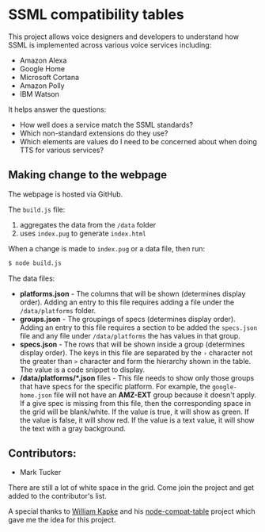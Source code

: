 # SSML compatibility tables
This project allows voice designers and developers to understand how SSML is implemented across various voice services including:
- Amazon Alexa
- Google Home
- Microsoft Cortana
- Amazon Polly
- IBM Watson

It helps answer the questions:
- How well does a service match the SSML standards?
- Which non-standard extensions do they use?
- Which elements are values do I need to be concerned about when doing TTS for various services?

## Making change to the webpage
The webpage is hosted via GitHub.

The `build.js` file:
1) aggregates the data from the `/data` folder
2) uses `index.pug` to generate `index.html`

When a change is made to `index.pug` or a data file, then run:
```bash
$ node build.js
```

The data files:
- **platforms.json** - The columns that will be shown (determines display order). Adding an entry to this file requires adding a file under the `/data/platforms` folder.
- **groups.json** - The groupings of specs (determines display order). Adding an entry to this file requires a section to be added the `specs.json` file and any file under `/data/platforms` the has values in that group.
- **specs.json** - The rows that will be shown inside a group (determines display order). The keys in this file are separated by the `›` character not the greater than `>` character and form the hierarchy shown in the table. The value is a code snippet to display.
- **/data/platforms/*.json** files - This file needs to show only those groups that have specs for the specific platform. For example, the `google-home.json` file will not have an **AMZ-EXT** group because it doesn't apply. If a give spec is missing from this file, then the corresponding space in the grid will be blank/white. If the value is true, it will show as green. If the value is false, it will show red. If the value is a text value, it will show the text with a gray background.

## Contributors:
- Mark Tucker

There are still a lot of white space in the grid. Come join the project and get added to the contributor's list.

A special thanks to [William Kapke](https://github.com/williamkapke) and his [node-compat-table](https://github.com/williamkapke/node-compat-table) project which gave me the idea for this project.